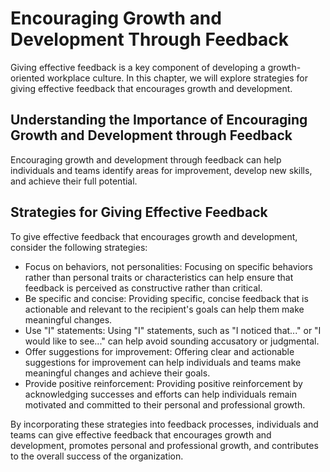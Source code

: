 Encouraging Growth and Development Through Feedback
=========================================================================================

Giving effective feedback is a key component of developing a growth-oriented workplace culture. In this chapter, we will explore strategies for giving effective feedback that encourages growth and development.

Understanding the Importance of Encouraging Growth and Development through Feedback
-----------------------------------------------------------------------------------

Encouraging growth and development through feedback can help individuals and teams identify areas for improvement, develop new skills, and achieve their full potential.

Strategies for Giving Effective Feedback
----------------------------------------

To give effective feedback that encourages growth and development, consider the following strategies:

* Focus on behaviors, not personalities: Focusing on specific behaviors rather than personal traits or characteristics can help ensure that feedback is perceived as constructive rather than critical.
* Be specific and concise: Providing specific, concise feedback that is actionable and relevant to the recipient's goals can help them make meaningful changes.
* Use "I" statements: Using "I" statements, such as "I noticed that..." or "I would like to see..." can help avoid sounding accusatory or judgmental.
* Offer suggestions for improvement: Offering clear and actionable suggestions for improvement can help individuals and teams make meaningful changes and achieve their goals.
* Provide positive reinforcement: Providing positive reinforcement by acknowledging successes and efforts can help individuals remain motivated and committed to their personal and professional growth.

By incorporating these strategies into feedback processes, individuals and teams can give effective feedback that encourages growth and development, promotes personal and professional growth, and contributes to the overall success of the organization.
